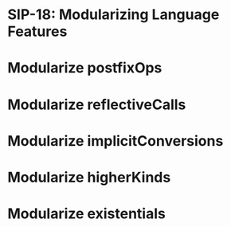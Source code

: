 SIP-18: Modularizing Language Features
======================================

Modularize postfixOps
=====================



Modularize reflectiveCalls
===========================

Modularize implicitConversions
===========================

Modularize higherKinds
===========================

Modularize existentials
===========================

